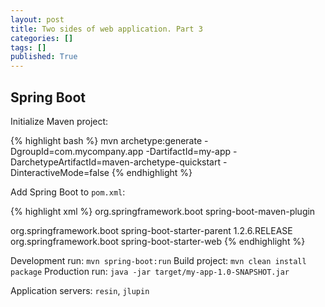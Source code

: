 ```yaml
---
layout: post
title: Two sides of web application. Part 3
categories: []
tags: []
published: True
---
```


## Spring Boot

Initialize Maven project:

{% highlight bash %}
mvn archetype:generate -DgroupId=com.mycompany.app -DartifactId=my-app -DarchetypeArtifactId=maven-archetype-quickstart -DinteractiveMode=false
{% endhighlight %}

Add Spring Boot to `pom.xml`:

{% highlight xml %}
<build>
    <plugins>
        <plugin>
            <groupId>org.springframework.boot</groupId>
            <artifactId>spring-boot-maven-plugin</artifactId>
        </plugin>
    </plugins>
</build>

<parent>
    <groupId>org.springframework.boot</groupId>
    <artifactId>spring-boot-starter-parent</artifactId>
    <version>1.2.6.RELEASE</version>
</parent>

<dependencies>
    <dependency>
        <groupId>org.springframework.boot</groupId>
        <artifactId>spring-boot-starter-web</artifactId>
    </dependency>
</dependencies>
{% endhighlight %}

Development run: `mvn spring-boot:run`
Build project: `mvn clean install package`
Production run: `java -jar target/my-app-1.0-SNAPSHOT.jar`

Application servers: `resin`, `jlupin`